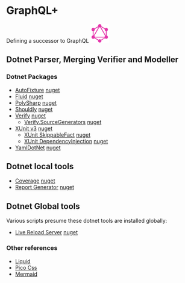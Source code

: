 # GraphQL+

Defining a successor to GraphQL <img src="images/GraphQL_Logo.svg" width="50" alt="GraphQL Logo">

## Dotnet Parser, Merging Verifier and Modeller

### Dotnet Packages

- [AutoFixture](https://github.com/AutoFixture/AutoFixture?tab=readme-ov-file#readme) [nuget](https://www.nuget.org/packages/AutoFixture.Xunit3)
- [Fluid](https://github.com/sebastienros/fluid?tab=readme-ov-file#readme) [nuget](https://www.nuget.org/packages/Fluid.Core)
- [PolySharp]() [nuget](https://www.nuget.org/packages/PolySharp)
- [Shouldly](https://docs.shouldly.org/) [nuget](https://www.nuget.org/packages/Shouldly)
- [Verify](https://github.com/VerifyTests/Verify) [nuget](https://www.nuget.org/packages/Verify.XunitV3)
  - [Verify.SourceGenerators](https://github.com/VerifyTests/Verify.SourceGenerators) [nuget](https://www.nuget.org/packages/Verify.SourceGenerators)
- [XUnit v3](https://xunit.net/) [nuget](https://www.nuget.org/packages/xunit.v3)
  - [XUnit SkippableFact](https://github.com/AArnott/Xunit.SkippableFact?tab=readme-ov-file#readme) [nuget](https://www.nuget.org/packages/Xunit.SkippableFact)
  - [XUnit DependencyInjection](https://github.com/pengweiqhca/Xunit.DependencyInjection?tab=readme-ov-file#readme) [nuget](https://www.nuget.org/packages/Xunit.DependencyInjection)
- [YamlDotNet](https://github.com/aaubry/YamlDotNet/wiki) [nuget](https://www.nuget.org/packages/YamlDotNet)

## Dotnet local tools

- [Coverage](https://learn.microsoft.com/en-us/dotnet/core/additional-tools/dotnet-coverage) [nuget](https://www.nuget.org/packages/dotnet-coverage)
- [Report Generator](https://github.com/danielpalme/ReportGenerator) [nuget](https://www.nuget.org/packages/dotnet-reportgenerator-globaltool)

## Dotnet Global tools

Various scripts presume these dotnet tools are installed globally:

- [Live Reload Server](https://github.com/RickStrahl/LiveReloadServer) [nuget](https://www.nuget.org/packages/LiveReloadServer)

### Other references

- [Liquid](https://shopify.github.io/liquid/)
- [Pico Css](https://picocss.com/)
- [Mermaid](https://mermaid.js.org/syntax/flowchart.html)
